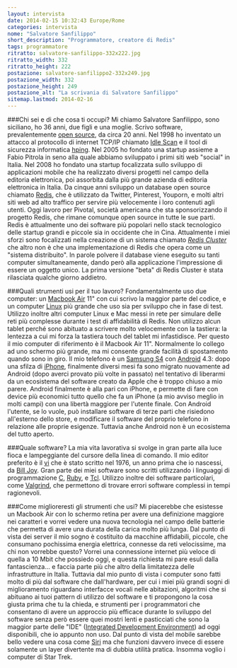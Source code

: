 ```yaml
---
layout: intervista
date: 2014-02-15 10:32:43 Europe/Rome
categories: intervista
nome: "Salvatore Sanfilippo"
short_description: "Programmatore, creatore di Redis"
tags: programmatore
ritratto: salvatore-sanfilippo-332x222.jpg
ritratto_width: 332
ritratto_height: 222
postazione: salvatore-sanfilippo2-332x249.jpg
postazione_width: 332
postazione_height: 249
postazione_alt: "La scrivania di Salvatore Sanfilippo"
sitemap.lastmod: 2014-02-16
---
```



###Chi sei e di che cosa ti occupi?
Mi chiamo Salvatore Sanfilippo, sono siciliano, ho 36 anni, due figli e una moglie. Scrivo software, prevalentemente [open source][1], da circa 20 anni. Nel 1998 ho inventato un attacco al protocollo di internet TCP/IP chiamato [Idle Scan][idlescan] e il tool di sicurezza informatica [hping][hping]. Nel 2005 ho fondato una startup assieme a Fabio Pitrola in seno alla quale abbiamo sviluppato i primi siti web "social" in Italia. Nel 2008 ho fondato una startup focalizzata sullo sviluppo di applicazioni mobile che ha realizzato diversi progetti nel campo della editoria elettronica, poi assorbita dalla più grande azienda di editoria elettronica in Italia. Da cinque anni sviluppo un database open source chiamato [Redis][redis], che è utilizzato da Twitter, Pinterest, Youporn, e molti altri siti web ad alto traffico per servire più velocemente i loro contenuti agli utenti. Oggi lavoro per Pivotal, società americana che sta sponsorizzando il progetto Redis, che rimane comunque open source in tutte le sue parti. Redis è attualmente uno dei software più popolari nello stack tecnologico delle startup grandi e piccole sia in occidente che in Cina. Attualmente i miei sforzi sono focalizzati nella creazione di un sistema chiamato *[Redis Cluster][rediscluster]* che altro non è che una implementazione di Redis che opera come un "sistema distribuito". In parole polvere il database viene eseguito su tanti computer simultaneamente, dando però alla applicazione l'impressione di essere un oggetto unico. La prima versione "beta" di Redis Cluster è stata rilasciata qualche giorno addietro.

###Quali strumenti usi per il tuo lavoro?
Fondamentalmente uso due computer: un [Macbook Air][mba] 11" con cui scrivo la maggior parte del codice, e un computer [Linux][gnulinux] più grande che uso sia per sviluppo che in fase di test. Utilizzo inoltre altri computer Linux e Mac messi in rete per simulare delle reti più complesse durante i test di affidabilità di Redis. Non utilizzo alcun tablet perché sono abituato a scrivere molto velocemente con la tastiera: la lentezza a cui mi forza la tastiera touch del tablet mi infastidisce. Per questo il mio computer di riferimento è il Macbook Air 11". Normalmente lo collego ad uno schermo più grande, ma mi consente grande facilità di spostamento quando sono in giro. Il mio telefono è un [Samsung S4][s4] con [Android][android] 4.3: dopo una sfilza di [iPhone][iphone], finalmente diversi mesi fa sono migrato nuovamente ad Android (dopo averci provato più volte in passato) nel tentativo di liberarmi da un ecosistema del software creato da Apple che è troppo chiuso a mio parere. Android finalmente è alla pari con iPhone, e permette di fare con device più economici tutto quello che fa un iPhone (a mio avviso meglio in molti campi) con una libertà maggiore per l'utente finale. Con Android l'utente, se lo vuole, può installare software di terze parti che risiedono all'esterno dello store, e modificare il software del proprio telefono in relazione alle proprie esigenze. Tuttavia anche Android non è un ecosistema del tutto aperto.

###Quale software?
La mia vita lavorativa si svolge in gran parte alla luce fioca e lampeggiante del cursore della linea di comando. Il mio editor preferito è il [vi][vi] che è stato scritto nel 1976, un anno prima che io nascessi, da [Bill Joy][joy]. Gran parte dei miei software sono scritti utilizzando i linguaggi di programmazione [C][clang], [Ruby][ruby], e [Tcl][tcl]. Utilizzo inoltre dei software particolari, come [Valgrind][valgrind], che permettono di trovare errori software complessi in tempi ragionevoli.

###Come miglioreresti gli strumenti che usi?
Mi piacerebbe che esistesse un Macbook Air con lo schermo retina per avere una definizione maggiore nei caratteri e vorrei vedere una nuova tecnologia nel campo delle batterie che permetta di avere una durata della carica molto più lunga. Dal punto di vista dei server il mio sogno è costituito da macchine affidabili, piccole, che consumano pochissima energia elettrica, connesse da reti velocissime, ma chi non vorrebbe questo? Vorrei una connessione internet più veloce di quella a 10 Mbit che possiedo oggi, e questa richiesta mi pare esuli dalla fantascienza... e faccia parte più che altro della limitatezza delle infrastrutture in Italia. Tuttavia dal mio punto di vista i computer sono fatti molto di più dal software che dall'hardware, per cui i miei più grandi sogni di miglioramento riguardano interfacce vocali nelle abitazioni, algoritmi che si abituano ai tuoi pattern di utilizzo del software e ti propongono la cosa giusta prima che tu la chieda, e strumenti per i programmatori che consentano di avere un approccio più efficace durante lo sviluppo del software senza però essere quei mostri lenti e pasticciati che sono la maggior parte delle "IDE" ([Integrated Development Environment][ide]) ad oggi disponibili, che io appunto non uso. Dal punto di vista del mobile sarebbe bello vedere una cosa come [Siri][siri] ma che funzioni davvero invece di essere solamente un layer divertente ma di dubbia utilità pratica. Insomma voglio i computer di Star Trek.


[1]: http://it.wikipedia.org/wiki/Open_source "Wikipedia: Open source"
[idlescan]: http://en.wikipedia.org/wiki/Idle_scan "Wikipedia: Idle Scan"
[hping]: http://en.wikipedia.org/wiki/Hping "Wikipedia: Hping"
[redis]: http://redis.io "Redis is an open source, BSD licensed, advanced key-value store."
[rediscluster]: http://redis.io/topics/cluster-tutorial "Redis Cluster provides a way to run a Redis installation where data is automatically sharded across multiple Redis nodes."
[mba]: http://www.apple.com/it/macbook-air/‎ "Apple MacBook Air"
[gnulinux]: https://www.gnu.org/gnu/linux-and-gnu.it.html "Linux e il sistema GNU, di Richard Stallman."
[android]: http://www.android.com/
[iphone]: https://www.apple.com/it/iphone/
[s4]: http://www.samsung.com/Samsung+Galaxy+S+4 "Samsung S4"
[vi]: http://en.wikipedia.org/wiki/Vi "Wikipedia EN: vi"
[joy]: http://en.wikipedia.org/wiki/Bill_Joy "Wikipedia EN: Billy Joy"
[clang]: http://it.wikiversity.org/wiki/Linguaggio_C "Wikiversity: Linguaggio C"
[ruby]: https://www.ruby-lang.org/it/ "Il linguaggio di programmazione Ruby"
[tcl]: https://it.wikipedia.org/wiki/Tcl "Wikipedia: Tcl"
[valgrind]: http://valgrind.org "Valgrind is an instrumentation framework for building dynamic analysis tools."
[siri]: http://www.apple.com/it/ios/siri/ "Siri: l'interfaccia a comando vocale di Apple."
[ide]: https://it.wikipedia.org/wiki/Integrated_development_environment "Wikipedia: ambiente di sviluppo integrato"
